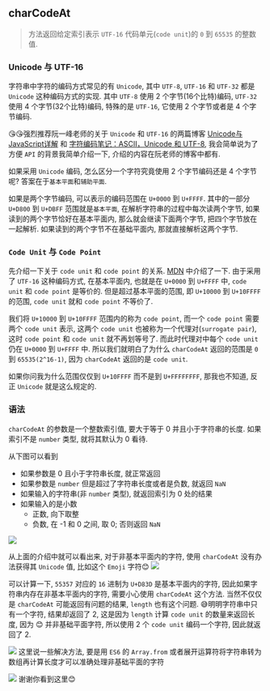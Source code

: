 ## charCodeAt
> 方法返回给定索引表示 `UTF-16` 代码单元(`code unit`)的 `0` 到 `65535` 的整数值.


### Unicode 与 UTF-16
字符串中字符的编码方式常见的有 `Unicode`, 其中 `UTF-8`, `UTF-16` 和 `UTF-32` 都是 `Unicode` 这种编码方式的实现. 其中 `UTF-8` 使用 2 个字节(16个比特)编码, `UTF-32` 使用 4 个字节(32个比特)编码, 特殊的是 `UTF-16`, 它使用 2 个字节或者是 4 个字节编码.

😘😘强烈推荐阮一峰老师的关于 `Unicode` 和 `UTF-16` 的两篇博客 [Unicode与JavaScript详解](https://www.ruanyifeng.com/blog/2014/12/unicode.html) 和 [字符编码笔记：ASCII，Unicode 和 UTF-8](https://www.ruanyifeng.com/blog/2007/10/ascii_unicode_and_utf-8.html), 我会简单说为了方便 `API` 的背景我简单介绍一下, 介绍的内容在阮老师的博客中都有. 

如果采用 `Unicode` 编码, 怎么区分一个字符究竟使用 2 个字节编码还是 4 个字节呢? 答案在于`基本平面`和`辅助平面`.

如果是两个字节编码, 可以表示的编码范围在 `U+0000` 到 `U+FFFF`. 其中的一部分 `U+D800` 到 `U+DBFF` 范围就是`基本平面`, 在解析字符串的过程中每次读两个字节, 如果读到的两个字节恰好在基本平面内, 那么就会继读下面两个字节, 把四个字节放在一起解析. 如果读到的两个字节不在基础平面内, 那就直接解析这两个字节.

### `Code Unit` 与 `Code Point`
先介绍一下关于 `code unit` 和 `code point` 的关系. [MDN](https://developer.mozilla.org/en-US/docs/Web/JavaScript/Reference/Lexical_grammar) 中介绍了一下. 由于采用了 `UTF-16` 这种编码方式, 在基本平面内, 也就是在 `U+0000` 到 `U+FFFF` 中, `code unit` 和 `code point` 是等价的. 但是超过基本平面的范围, 即 `U+10000` 到 `U+10FFFF` 的范围, `code unit` 就和 `code point` 不等价了. 

我们将 `U+10000` 到 `U+10FFFF` 范围内的称为 `code point`, 而一个 `code point` 需要两个 `code unit` 表示, 这两个 `code unit` 也被称为一个代理对(`surrogate pair`), 这时 `code point` 和 `code unit` 就不再划等号了. 而此时代理对中每个 `code unit` 仍在 `U+0000` 到 `U+FFFF` 中. 所以我们就明白了为什么 `charCodeAt` 返回的范围是 `0` 到 `65535(2^16-1)`, 因为 `charCodeAt` 返回的是 `code unit`.

如果你问我为什么范围仅仅到 `U+10FFFF` 而不是到 `U+FFFFFFFF`, 那我也不知道, 反正 `Unicode` 就是这么规定的.

### 语法
`charCodeAt` 的参数是一个整数索引值, 要大于等于 0 并且小于字符串的长度. 如果索引不是 `number` 类型, 就将其默认为 0 看待.

从下图可以看到
- 如果参数是 0 且小于字符串长度, 就正常返回
- 如果参数是 `number` 但是超过了字符串长度或者是负数, 就返回 `NaN`
- 如果输入的字符串(非 `number` 类型), 就返回索引为 0 处的结果
- 如果输入的是小数
  - 正数, 向下取整
  - 负数, 在 -1 和 0 之间, 取 0; 否则返回 `NaN`

![](../../image/Snipaste_2022-11-05_08-50-53.png)

从上面的介绍中就可以看出来, 对于非基本平面内的字符, 使用 `charCodeAt` 没有办法获得其 `Unicode` 值, 比如这个 `Emoji` 字符😊
![](../../image/Snipaste_2022-11-05_08-51-40.png)

可以计算一下, `55357` 对应的 `16` 进制为 `U+D83D` 是基本平面内的字符, 因此如果字符串内存在非基本平面内的字符, 需要小心使用 `charCodeAt` 这个方法. 当然不仅仅是 `charCodeAt` 可能返回有问题的结果, `length` 也有这个问题. 😅明明字符串中只有一个字符, 结果却返回了 2, 这是因为 `length` 计算 `code unit` 的数量来返回长度, 因为 😊 并非基础平面字符, 所以使用 2 个 `code unit` 编码一个字符, 因此就返回了 2.

![](../../image/Snipaste_2022-11-05_08-52-05.png)
这里说一些解决方法, 要是用 `ES6` 的 `Array.from` 或者展开运算符将字符串转为数组再计算长度才可以准确处理非基础平面的字符

![](../../image/Snipaste_2022-11-05_08-56-26.png)
谢谢你看到这里😊
